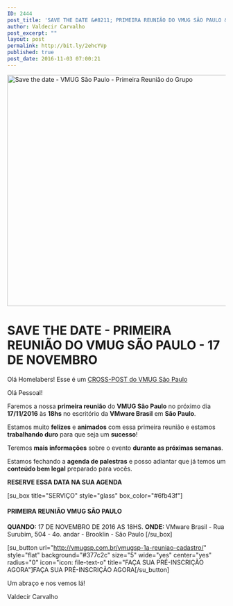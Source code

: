 ```yaml
---
ID: 2444
post_title: 'SAVE THE DATE &#8211; PRIMEIRA REUNIÃO DO VMUG SÃO PAULO &#8211; 17 DE NOVEMBRO'
author: Valdecir Carvalho
post_excerpt: ""
layout: post
permalink: http://bit.ly/2ehcYVp
published: true
post_date: 2016-11-03 07:00:21
---
```

<img class="aligncenter wp-image-1486 size-full" src="http://vmugsp.com.br/vmugsp/wp-content/uploads/2016/11/VMUG-SAVETHEDATE-V1-800px.png" alt="Save the date - VMUG São Paulo - Primeira Reunião do Grupo" width="800" height="533" />

<h1>SAVE THE DATE - PRIMEIRA REUNIÃO DO VMUG SÃO PAULO - 17 DE NOVEMBRO</h1>

Olá Homelabers! Esse é um <a href="http://vmugsp.com.br/2016/11/02/save-the-date-primeira-reuniao-do-vmug-sao-paulo-17-de-novembro/" target="_blank">CROSS-POST do VMUG São Paulo</a>

<!--more-->

Olá Pessoal!

Faremos a nossa <strong>primeira reunião</strong> do <strong>VMUG São Paulo</strong> no próximo dia <strong>17/11/2016</strong> às <strong>18hs</strong> no escritório da <strong>VMware Brasil</strong> em <strong>São Paulo</strong>.

Estamos muito <strong>felizes</strong> e <strong>animados</strong> com essa primeira reunião e estamos <strong>trabalhando duro</strong> para que seja um <strong>sucesso</strong>!

Teremos <strong>mais informações</strong> sobre o evento <strong>durante as próximas semanas</strong>.

Estamos fechando a <strong>agenda de palestras</strong> e posso adiantar que já temos um <strong>conteúdo bem legal</strong> preparado para vocês.

<strong>RESERVE ESSA DATA NA SUA AGENDA</strong>

[su_box title="SERVIÇO" style="glass" box_color="#6fb43f"]
<h4>PRIMEIRA REUNIÃO VMUG SÃO PAULO</h4>
<b>QUANDO: </b>17 DE NOVEMBRO DE 2016 AS 18HS.
<b>ONDE: </b>VMware Brasil - Rua Surubim, 504 - 4o. andar - Brooklin - São Paulo
[/su_box]

[su_button url="http://vmugsp.com.br/vmugsp-1a-reuniao-cadastro/" style="flat" background="#377c2c" size="5" wide="yes" center="yes" radius="0" icon="icon: file-text-o" title="FAÇA SUA PRÉ-INSCRIÇÃO AGORA"]FAÇA SUA PRÉ-INSCRIÇÃO AGORA[/su_button]

Um abraço e nos vemos lá!

Valdecir Carvalho